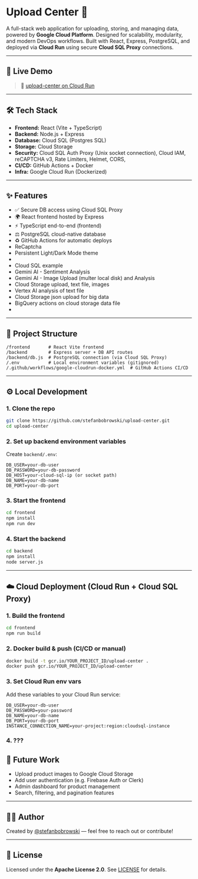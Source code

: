 # Upload Center 🌆

A full-stack web application for uploading, storing, and managing data, powered by **Google Cloud Platform**.
Designed for scalability, modularity, and modern DevOps workflows.
Built with React, Express, PostgreSQL, and deployed via **Cloud Run** using secure **Cloud SQL Proxy** connections.

---

## 🔗 Live Demo

> 🔗 [upload-center on Cloud Run](https://upload-center-177749780343.us-central1.run.app/)

---

## 🛠️ Tech Stack

- **Frontend:** React (Vite + TypeScript)
- **Backend:** Node.js + Express
- **Database:** Cloud SQL (Postgres SQL)
- **Storage:** Cloud Storage
- **Security:** Cloud SQL Auth Proxy (Unix socket connection), Cloud IAM, reCAPTCHA v3, Rate Limiters, Helmet, CORS,
- **CI/CD:** GitHub Actions + Docker
- **Infra:** Google Cloud Run (Dockerized)

---

## ✨ Features

- ✅ Secure DB access using Cloud SQL Proxy
- 🌍 React frontend hosted by Express
- ⚡ TypeScript end-to-end (frontend)
- ⚖️ PostgreSQL cloud-native database
- ♻️ GitHub Actions for automatic deploys
- ReCaptcha
- Persistent Light/Dark Mode theme
- 
- Cloud SQL example
- Gemini AI - Sentiment Analysis
- Gemini AI - Image Upload (multer local disk) and Analysis
- Cloud Storage upload, text file, images
- Vertex AI analysis of text file
- Cloud Storage json upload for big data
- BigQuery actions on cloud storage data file
- 

---

## 📂 Project Structure

```
/frontend       # React Vite frontend
/backend        # Express server + DB API routes
/backend/db.js  # PostgreSQL connection (via Cloud SQL Proxy)
/.env           # Local environment variables (gitignored)
/.github/workflows/google-cloudrun-docker.yml  # GitHub Actions CI/CD
```

---

## ⚙️ Local Development

### 1. Clone the repo

```bash
git clone https://github.com/stefanbobrowski/upload-center.git
cd upload-center
```

### 2. Set up backend environment variables

Create `backend/.env`:

```env
DB_USER=your-db-user
DB_PASSWORD=your-db-password
DB_HOST=your-cloud-sql-ip (or socket path)
DB_NAME=your-db-name
DB_PORT=your-db-port
```

### 3. Start the frontend

```bash
cd frontend
npm install
npm run dev
```

### 4. Start the backend

```bash
cd backend
npm install
node server.js
```

---

## ☁️ Cloud Deployment (Cloud Run + Cloud SQL Proxy)

### 1. Build the frontend

```bash
cd frontend
npm run build
```

### 2. Docker build & push (CI/CD or manual)

```bash
docker build -t gcr.io/YOUR_PROJECT_ID/upload-center .
docker push gcr.io/YOUR_PROJECT_ID/upload-center
```

### 3. Set Cloud Run env vars

Add these variables to your Cloud Run service:

```
DB_USER=your-db-user
DB_PASSWORD=your-password
DB_NAME=your-db-name
DB_PORT=your-db-port
INSTANCE_CONNECTION_NAME=your-project:region:cloudsql-instance
```

### 4. ???

## 🤔 Future Work

- Upload product images to Google Cloud Storage
- Add user authentication (e.g. Firebase Auth or Clerk)
- Admin dashboard for product management
- Search, filtering, and pagination features

---

## 👨‍💼 Author

Created by [@stefanbobrowski](https://github.com/stefanbobrowski) — feel free to reach out or contribute!

---

## 📄 License

Licensed under the **Apache License 2.0**. See [LICENSE](./LICENSE) for details.
